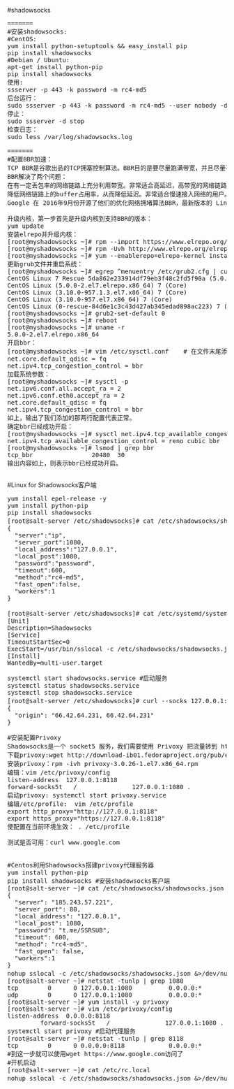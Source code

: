 ﻿#shadowsocks
<pre>
=======
#安装shadowsocks:
#CentOS:
yum install python-setuptools && easy_install pip
pip install shadowsocks
#Debian / Ubuntu:
apt-get install python-pip
pip install shadowsocks
使用:
ssserver -p 443 -k password -m rc4-md5
后台运行：
sudo ssserver -p 443 -k password -m rc4-md5 --user nobody -d start
停止：
sudo ssserver -d stop
检查日志：
sudo less /var/log/shadowsocks.log

=======
#配置BBR加速：
TCP BBR是谷歌出品的TCP拥塞控制算法。BBR目的是要尽量跑满带宽，并且尽量不要有排队的情况。BBR可以起到单边加速TCP连接的效果。
BBR解决了两个问题：
在有一定丢包率的网络链路上充分利用带宽。非常适合高延迟，高带宽的网络链路。
降低网络链路上的buffer占用率，从而降低延迟。非常适合慢速接入网络的用户。
Google 在 2016年9月份开源了他们的优化网络拥堵算法BBR，最新版本的 Linux内核(4.9-rc8)中已经集成了该算法。

升级内核，第一步首先是升级内核到支持BBR的版本：
yum update
安装elrepo并升级内核：
[root@myshadowsocks ~]# rpm --import https://www.elrepo.org/RPM-GPG-KEY-elrepo.org
[root@myshadowsocks ~]# rpm -Uvh http://www.elrepo.org/elrepo-release-7.0-2.el7.elrepo.noarch.rpm
[root@myshadowsocks ~]# yum --enablerepo=elrepo-kernel install kernel-ml -y
更新grub文件并重启系统：
[root@myshadowsocks ~]# egrep ^menuentry /etc/grub2.cfg | cut -f 2 -d \'
CentOS Linux 7 Rescue 5da862e233914df79eb3f48c2fd5f90a (5.0.0-2.el7.elrepo.x86_64)
CentOS Linux (5.0.0-2.el7.elrepo.x86_64) 7 (Core)
CentOS Linux (3.10.0-957.1.3.el7.x86_64) 7 (Core)
CentOS Linux (3.10.0-957.el7.x86_64) 7 (Core)
CentOS Linux (0-rescue-84d6e1c3c43d427ab345edad898ac223) 7 (Core)
[root@myshadowsocks ~]# grub2-set-default 0
[root@myshadowsocks ~]# reboot
[root@myshadowsocks ~]# uname -r
5.0.0-2.el7.elrepo.x86_64
开启bbr：
[root@myshadowsocks ~]# vim /etc/sysctl.conf    # 在文件末尾添加如下内容
net.core.default_qdisc = fq
net.ipv4.tcp_congestion_control = bbr
加载系统参数：
[root@myshadowsocks ~]# sysctl -p
net.ipv6.conf.all.accept_ra = 2
net.ipv6.conf.eth0.accept_ra = 2
net.core.default_qdisc = fq
net.ipv4.tcp_congestion_control = bbr
如上，输出了我们添加的那两行配置代表正常。
确定bbr已经成功开启：
[root@myshadowsocks ~]# sysctl net.ipv4.tcp_available_congestion_control
net.ipv4.tcp_available_congestion_control = reno cubic bbr
[root@myshadowsocks ~]# lsmod | grep bbr
tcp_bbr                20480  30
输出内容如上，则表示bbr已经成功开启。

</pre>

#Linux for Shadowsocks客户端
<pre>
yum install epel-release -y
yum install python-pip
pip install shadowsocks
[root@salt-server /etc/shadowsocks]# cat /etc/shadowsocks/shadowsocks.json #连接服务器信息
{
  "server":"ip",
  "server_port":1080,
  "local_address":"127.0.0.1",
  "local_post":1080,
  "password":"password",
  "timeout":600,
  "method":"rc4-md5",
  "fast_open":false,
  "workers":1
}

[root@salt-server /etc/shadowsocks]# cat /etc/systemd/system/shadowsocks.service #设置服务启动
[Unit]
Description=Shadowsocks
[Service]
TimeoutStartSec=0
ExecStart=/usr/bin/sslocal -c /etc/shadowsocks/shadowsocks.json
[Install]
WantedBy=multi-user.target

systemctl start shadowsocks.service #启动服务
systemctl status shadowsocks.service
systemctl stop shadowsocks.service
[root@salt-server /etc/shadowsocks]# curl --socks 127.0.0.1:1080 http://httpbin.org/ip #验证是否成功
{
  "origin": "66.42.64.231, 66.42.64.231"
}

#安装配置Privoxy
Shadowsocks是一个 socket5 服务，我们需要使用 Privoxy 把流量转到 http／https 上。
下载privoxy:wget http://download-ib01.fedoraproject.org/pub/epel/7/x86_64/Packages/p/privoxy-3.0.26-1.el7.x86_64.rpm
安装privoxy：rpm -ivh privoxy-3.0.26-1.el7.x86_64.rpm
编辑：vim /etc/privoxy/config
listen-address  127.0.0.1:8118
forward-socks5t   /               127.0.0.1:1080 .
启动privoxy: systemctl start privoxy.service
编辑/etc/profile:  vim /etc/profile
export http_proxy="http://127.0.0.1:8118"
export https_proxy="https://127.0.0.1:8118"
使配置在当前环境生效： . /etc/profile

测试是否可用：curl www.google.com


#Centos利用Shadowsocks搭建privoxy代理服务器
yum install python-pip
pip install shadowsocks #安装shadowsocks客户端
[root@salt-server ~]# cat /etc/shadowsocks/shadowsocks.json 
{
  "server": "185.243.57.221",
  "server_port": 80,
  "local_address": "127.0.0.1",
  "local_post": 1080,
  "password": "t.me/SSRSUB",
  "timeout": 600,
  "method": "rc4-md5",
  "fast_open": false,
  "workers":1
}
nohup sslocal -c /etc/shadowsocks/shadowsocks.json &>/dev/null & #启动代理在后台
[root@salt-server ~]# netstat -tunlp | grep 1080
tcp        0      0 127.0.0.1:1080          0.0.0.0:*               LISTEN      22868/python2       
udp        0      0 127.0.0.1:1080          0.0.0.0:*                           22868/python2       
[root@salt-server ~]# yum install -y privoxy
[root@salt-server ~]# vim /etc/privoxy/config 
listen-address  0.0.0.0:8118
         forward-socks5t   /               127.0.0.1:1080 .
systemctl start privoxy #启动代理服务
[root@salt-server ~]# netstat -tunlp | grep 8118
tcp        0      0 0.0.0.0:8118            0.0.0.0:*               LISTEN      23294/privoxy      
#到这一步就可以使用wget https://www.google.com访问了
#开机启动
[root@salt-server ~]# cat /etc/rc.local 
nohup sslocal -c /etc/shadowsocks/shadowsocks.json &>/dev/null & #添加此行即可



</pre>